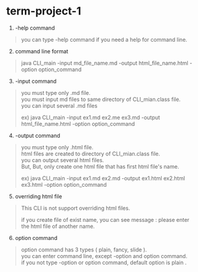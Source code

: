 # term-project-1
1. -help command
> you can type -help command if you need a help for command line.

2. command line format 
> java CLI_main -input md_file_name.md -output html_file_name.html -option option_command 

3. -input command
> you must type only .md file.  
> you must input md files to same directory of CLI_mian.class file.   
> you can input several .md files     
>
> ex) java CLI_main -input ex1.md ex2.me ex3.md -output html_file_name.html -option option_command 

4. -output command
> you must type only .html file.    
> html files are created to directory of CLI_mian.class file.   
> you can output several html files.  
> But, But, only create one html file that has first html file's name.  
>
> ex) java CLI_main -input ex1.md ex2.md -output ex1.html ex2.html ex3.html -option option_command 

5. overriding html file
> This CLI is not support overriding html files. 
>
> if you create file of exist name, you can see message : 
> please enter the html file of another name.

6. option command
> option command has 3 types ( plain, fancy, slide ).    
> you can enter command line, except -option and option command.   
> if you not type -option or option command, default option is plain .  
